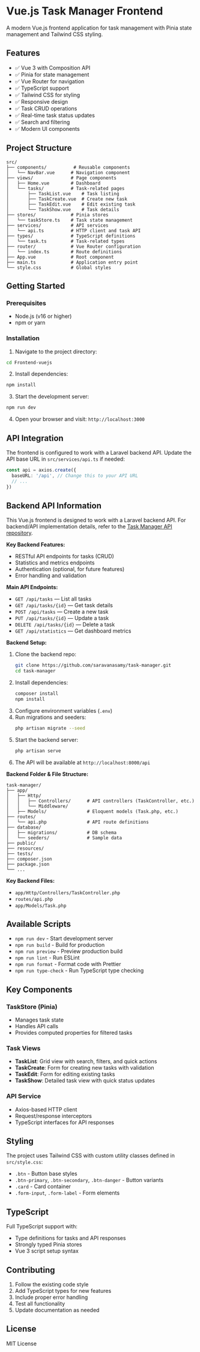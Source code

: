 # Vue.js Task Manager Frontend

A modern Vue.js frontend application for task management with Pinia state management and Tailwind CSS styling.

## Features

- ✅ Vue 3 with Composition API
- ✅ Pinia for state management
- ✅ Vue Router for navigation
- ✅ TypeScript support
- ✅ Tailwind CSS for styling
- ✅ Responsive design
- ✅ Task CRUD operations
- ✅ Real-time task status updates
- ✅ Search and filtering
- ✅ Modern UI components

## Project Structure

```
src/
├── components/          # Reusable components
│   └── NavBar.vue      # Navigation component
├── views/              # Page components
│   ├── Home.vue        # Dashboard
│   └── tasks/          # Task-related pages
│       ├── TaskList.vue    # Task listing
│       ├── TaskCreate.vue  # Create new task
│       ├── TaskEdit.vue    # Edit existing task
│       └── TaskShow.vue    # Task details
├── stores/             # Pinia stores
│   └── taskStore.ts    # Task state management
├── services/           # API services
│   └── api.ts          # HTTP client and task API
├── types/              # TypeScript definitions
│   └── task.ts         # Task-related types
├── router/             # Vue Router configuration
│   └── index.ts        # Route definitions
├── App.vue             # Root component
├── main.ts             # Application entry point
└── style.css           # Global styles
```

## Getting Started

### Prerequisites

- Node.js (v16 or higher)
- npm or yarn

### Installation

1. Navigate to the project directory:
```bash
cd Frontend-vuejs
```

2. Install dependencies:
```bash
npm install
```

3. Start the development server:
```bash
npm run dev
```

4. Open your browser and visit: `http://localhost:3000`

## API Integration

The frontend is configured to work with a Laravel backend API. Update the API base URL in `src/services/api.ts` if needed:

```typescript
const api = axios.create({
  baseURL: '/api', // Change this to your API URL
  // ...
})
```

## Backend API Information

This Vue.js frontend is designed to work with a Laravel backend API. For backend/API implementation details, refer to the [Task Manager API repository](https://github.com/saravanasamy/task-manager).

**Key Backend Features:**
- RESTful API endpoints for tasks (CRUD)
- Statistics and metrics endpoints
- Authentication (optional, for future features)
- Error handling and validation

**Main API Endpoints:**
- `GET /api/tasks` — List all tasks
- `GET /api/tasks/{id}` — Get task details
- `POST /api/tasks` — Create a new task
- `PUT /api/tasks/{id}` — Update a task
- `DELETE /api/tasks/{id}` — Delete a task
- `GET /api/statistics` — Get dashboard metrics

**Backend Setup:**
1. Clone the backend repo:
   ```bash
   git clone https://github.com/saravanasamy/task-manager.git
   cd task-manager
   ```
2. Install dependencies:
   ```bash
   composer install
   npm install
   ```
3. Configure environment variables (`.env`)
4. Run migrations and seeders:
   ```bash
   php artisan migrate --seed
   ```
5. Start the backend server:
   ```bash
   php artisan serve
   ```
6. The API will be available at `http://localhost:8000/api`

**Backend Folder & File Structure:**
```
task-manager/
├── app/
│   ├── Http/
│   │   ├── Controllers/      # API controllers (TaskController, etc.)
│   │   └── Middleware/
│   ├── Models/               # Eloquent models (Task.php, etc.)
├── routes/
│   └── api.php               # API route definitions
├── database/
│   ├── migrations/           # DB schema
│   └── seeders/              # Sample data
├── public/
├── resources/
├── tests/
├── composer.json
├── package.json
└── ...
```

**Key Backend Files:**
- `app/Http/Controllers/TaskController.php`
- `routes/api.php`
- `app/Models/Task.php`

## Available Scripts

- `npm run dev` - Start development server
- `npm run build` - Build for production
- `npm run preview` - Preview production build
- `npm run lint` - Run ESLint
- `npm run format` - Format code with Prettier
- `npm run type-check` - Run TypeScript type checking

## Key Components

### TaskStore (Pinia)
- Manages task state
- Handles API calls
- Provides computed properties for filtered tasks

### Task Views
- **TaskList**: Grid view with search, filters, and quick actions
- **TaskCreate**: Form for creating new tasks with validation
- **TaskEdit**: Form for editing existing tasks
- **TaskShow**: Detailed task view with quick status updates

### API Service
- Axios-based HTTP client
- Request/response interceptors
- TypeScript interfaces for API responses

## Styling

The project uses Tailwind CSS with custom utility classes defined in `src/style.css`:

- `.btn` - Button base styles
- `.btn-primary`, `.btn-secondary`, `.btn-danger` - Button variants
- `.card` - Card container
- `.form-input`, `.form-label` - Form elements

## TypeScript

Full TypeScript support with:
- Type definitions for tasks and API responses
- Strongly typed Pinia stores
- Vue 3 script setup syntax

## Contributing

1. Follow the existing code style
2. Add TypeScript types for new features
3. Include proper error handling
4. Test all functionality
5. Update documentation as needed

## License

MIT License
